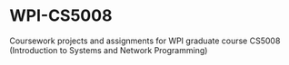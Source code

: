 # WPI-CS5008
Coursework projects and assignments for WPI graduate course CS5008 (Introduction to Systems and Network Programming)
